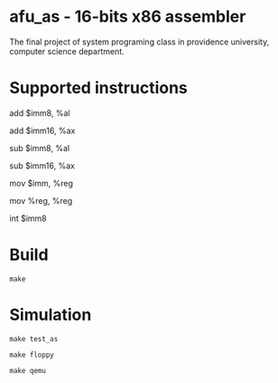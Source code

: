 # afu_as - 16-bits x86 assembler

The final project of system programing class in providence university, computer science department.

# Supported instructions

add $imm8, %al

add $imm16, %ax

sub $imm8, %al

sub $imm16, %ax

mov $imm, %reg

mov %reg, %reg

int $imm8

# Build

```
make
```

# Simulation

```
make test_as

make floppy

make qemu
```
